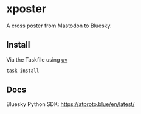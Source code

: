 # xposter

A cross poster from Mastodon to Bluesky.


## Install

Via the Taskfile using [uv](https://github.com/astral-sh/uv)

```bash
task install
```

## Docs

Bluesky Python SDK: https://atproto.blue/en/latest/
